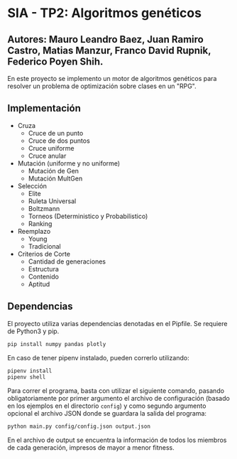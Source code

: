 # SIA - TP2: Algoritmos genéticos

Autores: Mauro Leandro Baez, Juan Ramiro Castro, Matias Manzur, Franco David Rupnik, Federico Poyen Shih.
---

En este proyecto se implemento un motor de algoritmos genéticos para resolver un problema de optimización sobre clases en un "RPG".

## Implementación

- Cruza
  - Cruce de un punto
  - Cruce de dos puntos
  - Cruce uniforme
  - Cruce anular
- Mutación (uniforme y no uniforme)
  - Mutación de Gen
  - Mutación MultGen
- Selección
  - Elite
  - Ruleta Universal
  - Boltzmann
  - Torneos (Deterministico y Probabilistico)
  - Ranking
- Reemplazo
  - Young
  - Tradicional
- Criterios de Corte
  - Cantidad de generaciones
  - Estructura
  - Contenido
  - Aptitud

## Dependencias

El proyecto utiliza varias dependencias denotadas en el Pipfile. Se requiere de Python3 y pip.

```bash
pip install numpy pandas plotly
```

En caso de tener pipenv instalado, pueden correrlo utilizando:

```bash
pipenv install
pipenv shell
```

Para correr el programa, basta con utilizar el siguiente comando, pasando obligatoriamente por primer argumento el archivo de configuración (basado en los ejemplos en el directorio `config`) y como segundo argumento opcional el archivo JSON donde se guardara la salida del programa:

```bash
python main.py config/config.json output.json
```

En el archivo de output se encuentra la información de todos los miembros de cada generación, impresos de mayor a menor fitness.


